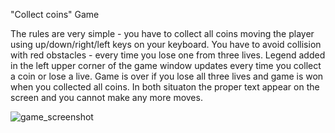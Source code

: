
"Collect coins" Game

The rules are very simple - you have to collect all coins moving the player using up/down/right/left keys on your keyboard. You have to avoid collision with red obstacles - every time you lose one from three lives. 
Legend added in the left upper corner of the game window updates every time you collect a coin or lose a live.
Game is over if you lose all three lives and game is won when you collected all coins. In both situaton the proper text appear on the screen and you cannot make any more moves.

![game_screenshot](https://user-images.githubusercontent.com/121691364/214567897-766e14db-fb50-4ee7-8b6a-e2f066381df4.PNG)
